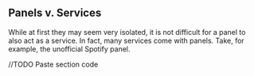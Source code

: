 ## Panels v. Services
While at first they may seem very isolated, it is not difficult for a panel to also act as a service. In fact, many services come with panels. Take, for example, the unofficial Spotify panel. 

//TODO Paste section code